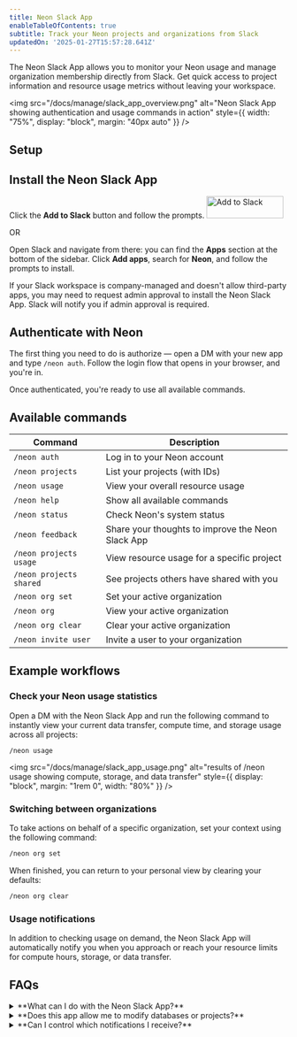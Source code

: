 ```yaml
---
title: Neon Slack App
enableTableOfContents: true
subtitle: Track your Neon projects and organizations from Slack
updatedOn: '2025-01-27T15:57:28.641Z'
---
```


The Neon Slack App allows you to monitor your Neon usage and manage organization membership directly from Slack. Get quick access to project information and resource usage metrics without leaving your workspace.

<img
src="/docs/manage/slack_app_overview.png"
alt="Neon Slack App showing authentication and usage commands in action"
style={{ width: "75%", display: "block", margin: "40px auto" }}
/>

## Setup

<Steps>

## Install the Neon Slack App

Click the **Add to Slack** button and follow the prompts.
<a target="_blank" href="https://slack.com/oauth/v2/authorize?client_id=2231113872023.8135357564067&scope=chat:write,commands,im:history,team:read&user_scope="><img alt="Add to Slack" height="40" width="139" src="https://platform.slack-edge.com/img/add_to_slack.png" srcSet="https://platform.slack-edge.com/img/add_to_slack.png 1x, https://platform.slack-edge.com/img/add_to_slack@2x.png 2x" /></a>

OR

Open Slack and navigate from there: you can find the **Apps** section at the bottom of the sidebar. Click **Add apps**, search for **Neon**, and follow the prompts to install.

<Admonition type="tip">
If your Slack workspace is company-managed and doesn't allow third-party apps, you may need to request admin approval to install the Neon Slack App. Slack will notify you if admin approval is required.
</Admonition>

## Authenticate with Neon

The first thing you need to do is authorize — open a DM with your new app and type `/neon auth`. Follow the login flow that opens in your browser, and you're in.

Once authenticated, you're ready to use all available commands.

</Steps>

## Available commands

| **Command**             | **Description**                                   |
| ----------------------- | ------------------------------------------------- |
| `/neon auth`            | Log in to your Neon account                       |
| `/neon projects`        | List your projects (with IDs)                     |
| `/neon usage`           | View your overall resource usage                  |
| `/neon help`            | Show all available commands                       |
| `/neon status`          | Check Neon's system status                        |
| `/neon feedback`        | Share your thoughts to improve the Neon Slack App |
| `/neon projects usage`  | View resource usage for a specific project        |
| `/neon projects shared` | See projects others have shared with you          |
| `/neon org set`         | Set your active organization                      |
| `/neon org`             | View your active organization                     |
| `/neon org clear`       | Clear your active organization                    |
| `/neon invite user`     | Invite a user to your organization                |

## Example workflows

### Check your Neon usage statistics

Open a DM with the Neon Slack App and run the following command to instantly view your current data transfer, compute time, and storage usage across all projects:

```
/neon usage
```

<img src="/docs/manage/slack_app_usage.png" alt="results of /neon usage showing compute, storage, and data transfer" style={{ display: "block", margin: "1rem 0", width: "80%" }} />

### Switching between organizations

To take actions on behalf of a specific organization, set your context using the following command:

```bash
/neon org set
```

When finished, you can return to your personal view by clearing your defaults:

```bash
/neon org clear
```

### Usage notifications

In addition to checking usage on demand, the Neon Slack App will automatically notify you when you approach or reach your resource limits for compute hours, storage, or data transfer.

## FAQs

<details>
<summary>**What can I do with the Neon Slack App?**</summary>

The Neon Slack App allows you to:

- View project information and resource usage
- Monitor system status
- Manage organization membership
- Access shared projects
- Switch between organizations

</details>

<details>
<summary>**Does this app allow me to modify databases or projects?**</summary>

No, the Neon Slack App is primarily for viewing usage details and managing organization membership, not for direct database management.

</details>

<details>
<summary>**Can I control which notifications I receive?**</summary>

Currently, all users receive usage limit notifications. There's no way to customize notification preferences within the Slack App.

</details>
